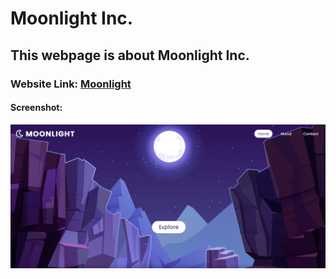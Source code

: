 # Moonlight Inc.
## This webpage is about Moonlight Inc.

### Website Link: <a href="https://iamabhi9v.github.io/moonlight/">Moonlight</a>

#### Screenshot:

![](images/moonlight.png)
